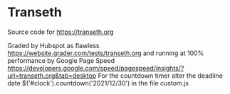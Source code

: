 # Transeth
Source code for https://transeth.org

Graded by Hubspot as flawless https://website.grader.com/tests/transeth.org and running at 100% performance by Google Page Speed https://developers.google.com/speed/pagespeed/insights/?url=transeth.org&tab=desktop
For the countdown timer alter the deadline date $('#clock').countdown('2021/12/30') in the file custom.js 
